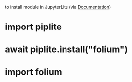 to install module in JupyterLite (via [Documentation](https://jupyterlite.readthedocs.io/en/latest/howto/python/packages.html))
# import piplite
# await piplite.install("folium")
# import folium
